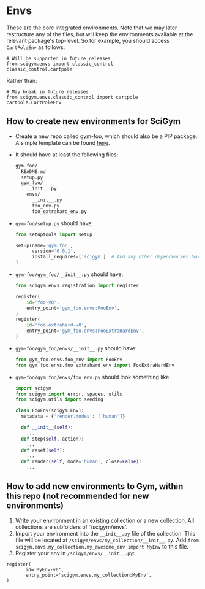 # Envs

These are the core integrated environments. Note that we may later
restructure any of the files, but will keep the environments available
at the relevant package's top-level. So for example, you should access
`CartPoleEnv` as follows:

```
# Will be supported in future releases
from scigym.envs import classic_control
classic_control.cartpole
```

Rather than:

```
# May break in future releases
from scigym.envs.classic_control import cartpole
cartpole.CartPoleEnv
```

## How to create new environments for SciGym

* Create a new repo called gym-foo, which should also be a PIP package. A simple template can be found [here](https://github.com/HendrikPN/gym-template).

* It should have at least the following files:
  ```sh
  gym-foo/
    README.md
    setup.py
    gym_foo/
      __init__.py
      envs/
        __init__.py
        foo_env.py
        foo_extrahard_env.py
  ```

* `gym-foo/setup.py` should have:

  ```python
  from setuptools import setup

  setup(name='gym_foo',
        version='0.0.1',
        install_requires=['scigym']  # And any other dependencies foo needs
  )  
  ```

* `gym-foo/gym_foo/__init__.py` should have:
  ```python
  from scigym.envs.registration import register

  register(
      id='foo-v0',
      entry_point='gym_foo.envs:FooEnv',
  )
  register(
      id='foo-extrahard-v0',
      entry_point='gym_foo.envs:FooExtraHardEnv',
  )
  ```

* `gym-foo/gym_foo/envs/__init__.py` should have:
  ```python
  from gym_foo.envs.foo_env import FooEnv
  from gym_foo.envs.foo_extrahard_env import FooExtraHardEnv
  ```

* `gym-foo/gym_foo/envs/foo_env.py` should look something like:
  ```python
  import scigym
  from scigym import error, spaces, utils
  from scigym.utils import seeding

  class FooEnv(scigym.Env):
    metadata = {'render.modes': ['human']}

    def __init__(self):
      ...
    def step(self, action):
      ...
    def reset(self):
      ...
    def render(self, mode='human', close=False):
      ...
  ```

## How to add new environments to Gym, within this repo (not recommended for new environments)

1. Write your environment in an existing collection or a new collection. All collections are subfolders of `/scigym/envs'.
2. Import your environment into the `__init__.py` file of the collection. This file will be located at `/scigym/envs/my_collection/__init__.py`. Add `from scigym.envs.my_collection.my_awesome_env import MyEnv` to this file.
3. Register your env in `/scigym/envs/__init__.py`:

 ```
register(
		id='MyEnv-v0',
		entry_point='scigym.envs.my_collection:MyEnv',
)
```
